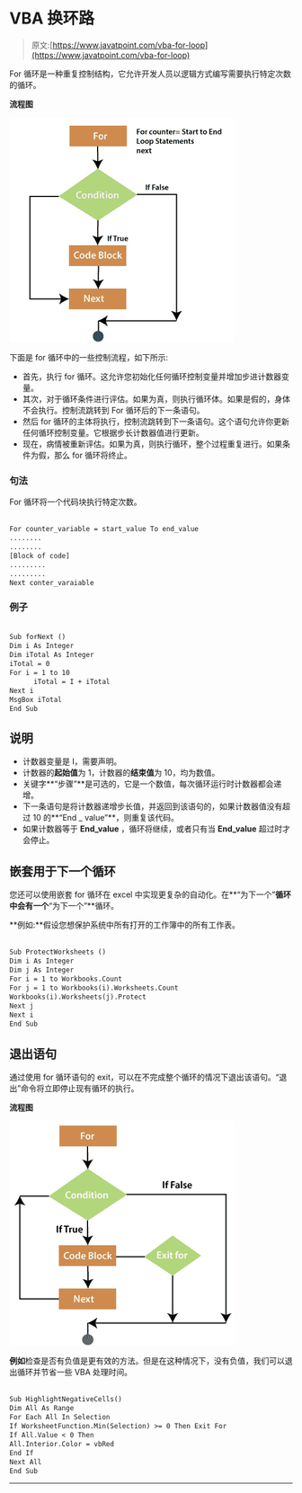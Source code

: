 # VBA 换环路

> 原文:[https://www.javatpoint.com/vba-for-loop](https://www.javatpoint.com/vba-for-loop)

For 循环是一种重复控制结构，它允许开发人员以逻辑方式编写需要执行特定次数的循环。

**流程图**

![VBA For Loop](img/66a262d459cc7f53814147e49fda2bbf.png)

下面是 for 循环中的一些控制流程，如下所示:

*   首先，执行 for 循环。这允许您初始化任何循环控制变量并增加步进计数器变量。
*   其次，对于循环条件进行评估。如果为真，则执行循环体。如果是假的，身体不会执行。控制流跳转到 For 循环后的下一条语句。
*   然后 for 循环的主体将执行，控制流跳转到下一条语句。这个语句允许你更新任何循环控制变量。它根据步长计数器值进行更新。
*   现在，病情被重新评估。如果为真，则执行循环，整个过程重复进行。如果条件为假，那么 for 循环将终止。

### 句法

For 循环将一个代码块执行特定次数。

```

For counter_variable = start_value To end_value
........
........
[Block of code]
.........
.........
Next conter_varaiable

```

### 例子

```

Sub forNext ()
Dim i As Integer 
Dim iTotal As Integer 
iTotal = 0
For i = 1 to 10
      iTotal = I + iTotal
Next i
MsgBox iTotal
End Sub

```

## 说明

*   计数器变量是 I，需要声明。
*   计数器的**起始值**为 1，计数器的**结束值**为 10，均为数值。
*   关键字**“步骤”**是可选的，它是一个数值，每次循环运行时计数器都会递增。
*   下一条语句是将计数器递增步长值，并返回到该语句的，如果计数器值没有超过 10 的**“End _ value”**，则重复该代码。
*   如果计数器等于 **End_value** ，循环将继续，或者只有当 **End_value** 超过时才会停止。

## 嵌套用于下一个循环

您还可以使用嵌套 for 循环在 excel 中实现更复杂的自动化。在**“为下一个”**循环中会有一个**“为下一个”**循环。

**例如:**假设您想保护系统中所有打开的工作簿中的所有工作表。

```

Sub ProtectWorksheets ()
Dim i As Integer
Dim j As Integer
For i = 1 to Workbooks.Count
For j = 1 to Workbooks(i).Worksheets.Count
Workbooks(i).Worksheets(j).Protect
Next j
Next i
End Sub

```

## 退出语句

通过使用 for 循环语句的 exit，可以在不完成整个循环的情况下退出该语句。“退出”命令将立即停止现有循环的执行。

**流程图**

![VBA For Loop](img/d2de587d05f4f9f69313be0e99bb9475.png)

**例如**检查是否有负值是更有效的方法。但是在这种情况下，没有负值，我们可以退出循环并节省一些 VBA 处理时间。

```

Sub HighlightNegativeCells()
Dim All As Range
For Each All In Selection
If WorksheetFunction.Min(Selection) >= 0 Then Exit For
If All.Value < 0 Then
All.Interior.Color = vbRed
End If
Next All
End Sub

```

* * *